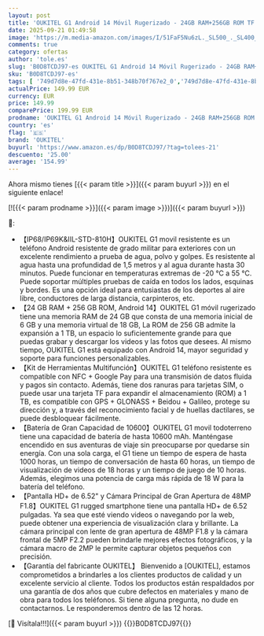 ```yaml
---
layout: post
title: 'OUKITEL G1 Android 14 Móvil Rugerizado - 24GB RAM+256GB ROM TF 1TB  Móvil Irrompible  Batería 10600mAh  6.52   HD+ IPS Teléfono Movil  Cámara 48MP+5MP  95dB Altavoz  Dual 4G SIM/NFC/OTG/GPS/Face ID'
date: 2025-09-21 01:49:58
image: 'https://m.media-amazon.com/images/I/51FaF5Nu6zL._SL500_._SL400_.jpg'
comments: true
category: ofertas
author: 'tole.es'
slug: 'B0D8TCDJ97-es OUKITEL G1 Android 14 Móvil Rugerizado - 24GB RAM+256GB...'
sku: 'B0D8TCDJ97-es'
tags: [ '749d7d8e-47fd-431e-8b51-348b70f767e2_0','749d7d8e-47fd-431e-8b51-348b70f767e2_6901','749d7d8e-47fd-431e-8b51-348b70f767e2_9101','Arborist Merchandising Root','Comunicación móvil y accesorios','Electrónica','Móviles','Móviles y smartphones libres','Self Service','Special Features Stores','Top Brands Tech Phones','Top Brands Tech Selection','Top brands in Electronics','android','oukitel','🇪🇸', ]
actualPrice: 149.99 EUR
currency: EUR
price: 149.99
comparePrice: 199.99 EUR
prodname: 'OUKITEL G1 Android 14 Móvil Rugerizado - 24GB RAM+256GB ROM TF 1TB  Móvil Irrompible  Batería 10600mAh  6.52   HD+ IPS Teléfono Movil  Cámara 48MP+5MP  95dB Altavoz  Dual 4G SIM/NFC/OTG/GPS/Face ID'
country: 'es'
flag: '🇪🇸'
brand: 'OUKITEL'
buyurl: 'https://www.amazon.es/dp/B0D8TCDJ97/?tag=tolees-21'
descuento: '25.00'
average: '154.99'
---
```


Ahora mismo tienes [{{< param title >}}]({{< param buyurl >}}) en el siguiente enlace!

[![{{< param prodname >}}]({{< param image >}})]({{< param buyurl >}})

🔎:

- 【IP68/IP69K&IIL-STD-810H】OUKITEL G1 movil resistente es un teléfono Android resistente de grado militar para exteriores con un excelente rendimiento a prueba de agua, polvo y golpes. Es resistente al agua hasta una profundidad de 1,5 metros y al agua durante hasta 30 minutos. Puede funcionar en temperaturas extremas de -20 °C a 55 °C. Puede soportar múltiples pruebas de caída en todos los lados, esquinas y bordes. Es una opción ideal para entusiastas de los deportes al aire libre, conductores de larga distancia, carpinteros, etc.
- 【24 GB RAM + 256 GB ROM, Android 14】OUKITEL G1 móvil rugerizado tiene una memoria RAM de 24 GB que consta de una memoria inicial de 6 GB y una memoria virtual de 18 GB, La ROM de 256 GB admite la expansión a 1 TB, un espacio lo suficientemente grande para que puedas grabar y descargar los videos y las fotos que desees. Al mismo tiempo, OUKITEL G1 está equipado con Android 14, mayor seguridad y soporte para funciones personalizables.
- 【Kit de Herramientas Multifunción】OUKITEL G1 teléfono resistente es compatible con NFC + Google Pay para una transmisión de datos fluida y pagos sin contacto. Además, tiene dos ranuras para tarjetas SIM, o puede usar una tarjeta TF para expandir el almacenamiento (ROM) a 1 TB, es compatible con GPS + GLONASS + Beidou + Galileo, protege su dirección y, a través del reconocimiento facial y de huellas dactilares, se puede desbloquear fácilmente.
- 【Batería de Gran Capacidad de 10600】OUKITEL G1 movil todoterreno tiene una capacidad de batería de hasta 10600 mAh. Manténgase encendido en sus aventuras de viaje sin preocuparse por quedarse sin energía. Con una sola carga, el G1 tiene un tiempo de espera de hasta 1000 horas, un tiempo de conversación de hasta 60 horas, un tiempo de visualización de videos de 18 horas y un tiempo de juego de 10 horas. Además, elegimos una potencia de carga más rápida de 18 W para la batería del teléfono.
- 【Pantalla HD+ de 6.52" y Cámara Principal de Gran Apertura de 48MP F1.8】OUKITEL G1 rugged smartphone tiene una pantalla HD+ de 6.52 pulgadas. Ya sea que esté viendo videos o navegando por la web, puede obtener una experiencia de visualización clara y brillante. La cámara principal con lente de gran apertura de 48MP F1.8 y la cámara frontal de 5MP F2.2 pueden brindarle mejores efectos fotográficos, y la cámara macro de 2MP le permite capturar objetos pequeños con precisión.
- 【Garantía del fabricante OUKITEL】 Bienvenido a [OUKITEL], estamos comprometidos a brindarles a los clientes productos de calidad y un excelente servicio al cliente. Todos los productos están respaldados por una garantía de dos años que cubre defectos en materiales y mano de obra para todos los teléfonos. Si tiene alguna pregunta, no dude en contactarnos. Le responderemos dentro de las 12 horas.

[🛒 Visítala!!!]({{< param buyurl >}})
{{<world>}}B0D8TCDJ97{{</world>}}
